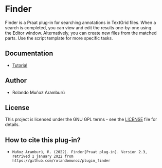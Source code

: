 # Finder

Finder is a Praat plug-in for searching annotations in TextGrid files. When a search is completed, you can view and edit the results one-by-one using the Editor window. Alternatively, you can create new files from the matched parts. Use the script template for more specific tasks.

## Documentation

- [Tutorial](https://plugin-finder.readthedocs.io/en/latest/)

## Author

- Rolando Muñoz Aramburú

## License

This project is licensed under the GNU GPL terms - see the [LICENSE](https://www.gnu.org/licenses/gpl-3.0.txt)
 file for details.

## How to cite this plug-in?

 - `Muñoz Aramburú, R. (2022). Finder[Praat plug-in]. Version 2.3, retrived 1 january 2022 from https://github.com/rolandomunoz/plugin_finder`
